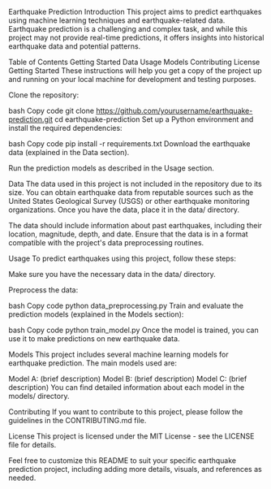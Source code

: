 Earthquake Prediction
Introduction
This project aims to predict earthquakes using machine learning techniques and earthquake-related data. Earthquake prediction is a challenging and complex task, and while this project may not provide real-time predictions, it offers insights into historical earthquake data and potential patterns.

Table of Contents
Getting Started
Data
Usage
Models
Contributing
License
Getting Started
These instructions will help you get a copy of the project up and running on your local machine for development and testing purposes.

Clone the repository:

bash
Copy code
git clone https://github.com/yourusername/earthquake-prediction.git
cd earthquake-prediction
Set up a Python environment and install the required dependencies:

bash
Copy code
pip install -r requirements.txt
Download the earthquake data (explained in the Data section).

Run the prediction models as described in the Usage section.

Data
The data used in this project is not included in the repository due to its size. You can obtain earthquake data from reputable sources such as the United States Geological Survey (USGS) or other earthquake monitoring organizations. Once you have the data, place it in the data/ directory.

The data should include information about past earthquakes, including their location, magnitude, depth, and date. Ensure that the data is in a format compatible with the project's data preprocessing routines.

Usage
To predict earthquakes using this project, follow these steps:

Make sure you have the necessary data in the data/ directory.

Preprocess the data:

bash
Copy code
python data_preprocessing.py
Train and evaluate the prediction models (explained in the Models section):

bash
Copy code
python train_model.py
Once the model is trained, you can use it to make predictions on new earthquake data.

Models
This project includes several machine learning models for earthquake prediction. The main models used are:

Model A: (brief description)
Model B: (brief description)
Model C: (brief description)
You can find detailed information about each model in the models/ directory.

Contributing
If you want to contribute to this project, please follow the guidelines in the CONTRIBUTING.md file.

License
This project is licensed under the MIT License - see the LICENSE file for details.

Feel free to customize this README to suit your specific earthquake prediction project, including adding more details, visuals, and references as needed.
